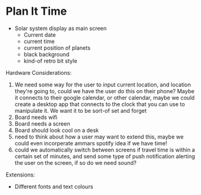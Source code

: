 # Plan It Time


- Solar system display as main screen
    - Current date
    - current time
    - current position of planets
    - black background
    - kind-of retro bit style


Hardware Considerations:

1. We need some way for the user to input current location, and location they're going to, could we have the user do this on their phone? Maybe it connects to their google calendar, or other calendar, maybe we could create a desktop app that connects to the clock that you can use to manipulate it. We want it to be sort-of set and forget
2. Board needs wifi
3. Board needs a screen
4. Board should look cool on a desk
5. need to think about how a user may want to extend this, maybe we could even incorperate ammars spotify idea if we have time!
6. could we automatically switch between screens if travel time is within a certain set of minutes, and send some type of push notification alerting the user on the screen, if so do we need sound? 



Extensions:
- Different fonts and text colours
